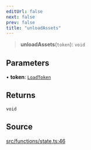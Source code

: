 ```yaml
---
editUrl: false
next: false
prev: false
title: "unloadAssets"
---
```


> **unloadAssets**(`token`): `void`

## Parameters

• **token**: [`LoadToken`](/api/classes/loadtoken/)

## Returns

`void`

## Source

[src/functions/state.ts:46](https://github.com/relishinc/dill-pixel/blob/543438455c9a47928084300159416186c2aa1095/src/functions/state.ts#L46)
